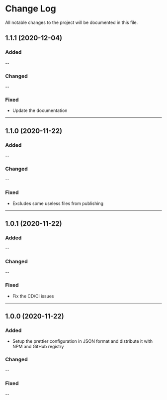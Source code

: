 # Change Log

All notable changes to the project will be documented in this file.

## 1.1.1 (2020-12-04)

### Added

--

### Changed

--

### Fixed

- Update the documentation

---

## 1.1.0 (2020-11-22)

### Added

--

### Changed

--

### Fixed

- Excludes some useless files from publishing

---

## 1.0.1 (2020-11-22)

### Added

--

### Changed

--

### Fixed

- Fix the CD/CI issues

---

## 1.0.0 (2020-11-22)

### Added

- Setup the prettier configuration in JSON format and distribute it with NPM and GitHub registry

### Changed

--

### Fixed

--
